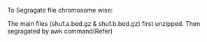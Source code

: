 To Segragate file chromosome wise:

The main files (shuf.a.bed.gz & shuf.b.bed.gz) first unzipped. Then segragated by awk command(Refer)
